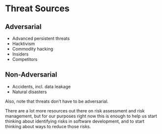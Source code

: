 # Threat Sources

## Adversarial

*   Advanced persistent threats
*   Hacktivism
*   Commodity hacking
*   Insiders
*   Competitors

## Non-Adversarial

*   Accidents, incl. data leakage
*   Natural disasters

Also, note that threats don’t have to be adversarial.

There are a lot more resources out there on risk assessment and risk management, but for our purposes right now this is enough to help us start thinking about identifying risks in software development, and to start thinking about ways to reduce those risks.

